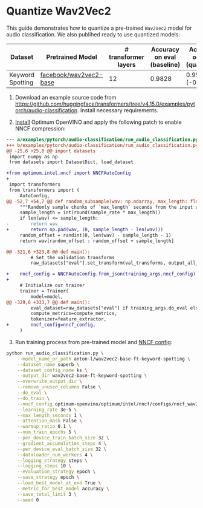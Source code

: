 # Quantize Wav2Vec2

This guide demonstrates how to quantize a pre-trained `Wav2Vec2` model for audio classification. We also publihed ready to use quantized models:

| Dataset | Pretrained Model | # transformer layers | Accuracy on eval (baseline) | Accuracy on eval (quantized) | Download |
|---------|------------------|----------------------|-----------------------------|----------------------------------------|----------|
| Keyword Spotting | [facebook/wav2vec2-base](https://huggingface.co/facebook/wav2vec2-base) | 12 | 0.9828 | 0.9553 (-0.0274) | [here](https://huggingface.co/dkurt/wav2vec2-base-ft-keyword-spotting-int8) |


1. Download an example source code from https://github.com/huggingface/transformers/tree/v4.15.0/examples/pytorch/audio-classification. Install necessary requirements.

2. [Install](../README.md#NNCF) Optimum OpenVINO and apply the following patch to enable NNCF compression:

```patch
--- a/examples/pytorch/audio-classification/run_audio_classification.py
+++ b/examples/pytorch/audio-classification/run_audio_classification.py
@@ -25,6 +25,8 @@ import datasets
 import numpy as np
 from datasets import DatasetDict, load_dataset

+from optimum.intel.nncf import NNCFAutoConfig
+
 import transformers
 from transformers import (
     AutoConfig,
@@ -52,7 +54,7 @@ def random_subsample(wav: np.ndarray, max_length: float, sample_rate: int = 1600
     """Randomly sample chunks of `max_length` seconds from the input audio"""
     sample_length = int(round(sample_rate * max_length))
     if len(wav) <= sample_length:
-        return wav
+        return np.pad(wav, (0, sample_length - len(wav)))
     random_offset = randint(0, len(wav) - sample_length - 1)
     return wav[random_offset : random_offset + sample_length]

@@ -321,6 +323,8 @@ def main():
         # Set the validation transforms
         raw_datasets["eval"].set_transform(val_transforms, output_all_columns=False)

+    nncf_config = NNCFAutoConfig.from_json(training_args.nncf_config)
+
     # Initialize our trainer
     trainer = Trainer(
         model=model,
@@ -329,6 +333,7 @@ def main():
         eval_dataset=raw_datasets["eval"] if training_args.do_eval else None,
         compute_metrics=compute_metrics,
         tokenizer=feature_extractor,
+        nncf_config=nncf_config,
     )
```

3. Run training process from pre-trained model and [NNCF config](../optimum/intel/nncf/configs/nncf_wav2vec2_config.json):

```bash
python run_audio_classification.py \
    --model_name_or_path anton-l/wav2vec2-base-ft-keyword-spotting \
    --dataset_name superb \
    --dataset_config_name ks \
    --output_dir wav2vec2-base-ft-keyword-spotting \
    --overwrite_output_dir \
    --remove_unused_columns False \
    --do_eval \
    --do_train \
    --nncf_config optimum-openvino/optimum/intel/nncf/configs/nncf_wav2vec2_config.json \
    --learning_rate 3e-5 \
    --max_length_seconds 1 \
    --attention_mask False \
    --warmup_ratio 0.1 \
    --num_train_epochs 5 \
    --per_device_train_batch_size 32 \
    --gradient_accumulation_steps 4 \
    --per_device_eval_batch_size 32 \
    --dataloader_num_workers 4 \
    --logging_strategy steps \
    --logging_steps 10 \
    --evaluation_strategy epoch \
    --save_strategy epoch \
    --load_best_model_at_end True \
    --metric_for_best_model accuracy \
    --save_total_limit 3 \
    --seed 0
```

